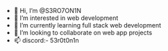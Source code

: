 - 👋 Hi, I’m @S3RO7ON1N
- 👀 I’m interested in web development
- 🌱 I’m currently learning full stack web development
- 💞️ I’m looking to collaborate on web app projects
- 📫 discord:- 53r0t0n1n

<!---
S3RO7ON1N/S3RO7ON1N is a ✨ special ✨ repository because its `README.md` (this file) appears on your GitHub profile.
You can click the Preview link to take a look at your changes.
--->
